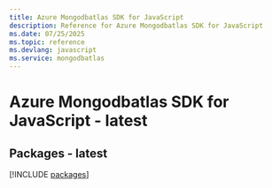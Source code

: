 ```yaml
---
title: Azure Mongodbatlas SDK for JavaScript
description: Reference for Azure Mongodbatlas SDK for JavaScript
ms.date: 07/25/2025
ms.topic: reference
ms.devlang: javascript
ms.service: mongodbatlas
---
```

# Azure Mongodbatlas SDK for JavaScript - latest
## Packages - latest
[!INCLUDE [packages](mongodbatlas-index.md)]